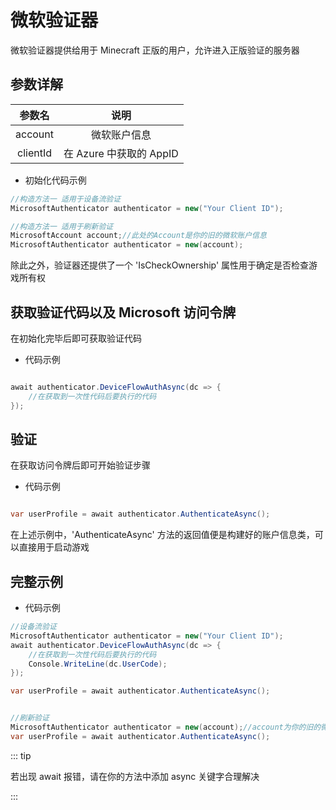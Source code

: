 ﻿# 微软验证器

微软验证器提供给用于 Minecraft 正版的用户，允许进入正版验证的服务器


## 参数详解

|   参数名    |         说明        |
|:--------:|:------------------:|
| account  |        微软账户信息     |
| clientId | 在 Azure 中获取的 AppID |

- 初始化代码示例

``` C#
//构造方法一 适用于设备流验证
MicrosoftAuthenticator authenticator = new("Your Client ID");

//构造方法一 适用于刷新验证
MicrosoftAccount account;//此处的Account是你的旧的微软账户信息
MicrosoftAuthenticator authenticator = new(account);
```

除此之外，验证器还提供了一个 'IsCheckOwnership' 属性用于确定是否检查游戏所有权


## 获取验证代码以及 Microsoft 访问令牌
在初始化完毕后即可获取验证代码

- 代码示例

``` C#

await authenticator.DeviceFlowAuthAsync(dc => {
    //在获取到一次性代码后要执行的代码
});

```


## 验证
在获取访问令牌后即可开始验证步骤

- 代码示例

``` C#

var userProfile = await authenticator.AuthenticateAsync();

```

在上述示例中，'AuthenticateAsync' 方法的返回值便是构建好的账户信息类，可以直接用于启动游戏

## 完整示例

- 代码示例

``` C#
//设备流验证
MicrosoftAuthenticator authenticator = new("Your Client ID");
await authenticator.DeviceFlowAuthAsync(dc => {
    //在获取到一次性代码后要执行的代码
    Console.WriteLine(dc.UserCode);
});

var userProfile = await authenticator.AuthenticateAsync();


//刷新验证
MicrosoftAuthenticator authenticator = new(account);//account为你的旧的微软账户信息
var userProfile = await authenticator.AuthenticateAsync();
```

::: tip

若出现 await 报错，请在你的方法中添加 async 关键字合理解决

:::